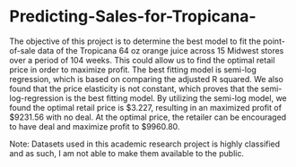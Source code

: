 # Predicting-Sales-for-Tropicana-

The objective of this project is to determine the best model to fit the point-of-sale data of the Tropicana 64 oz orange juice across 15 Midwest stores over a period of 104 weeks. This could allow us to find the optimal retail price in order to maximize profit. The best fitting model is semi-log regression, which is based on comparing the adjusted R squared. We also found that the price elasticity is not constant, which proves that the semi-log-regression is the best fitting model. By utilizing the semi-log model, we found the optimal retail price is $3.227, resulting in an maximized profit of $9231.56 with no deal. At the optimal price, the retailer can be encouraged to have deal and maximize profit to $9960.80.

Note: Datasets used in this academic research project is highly classified and as such, I am not able to make them available to the public. 

